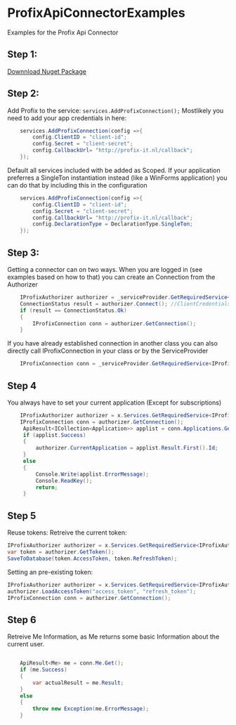 # ProfixApiConnectorExamples
Examples for the Profix Api Connector

## Step 1:
[Downnload Nuget Package](https://www.nuget.org/packages/Profix.Api.Connector/)

## Step 2:
Add Profix to the service:
`services.AddProfixConnection();`
Mostlikely you need to add your app credentials in here:

```C#
	services.AddProfixConnection(config =>{
        config.ClientID = "client-id";
        config.Secret = "client-secret";
        config.CallbackUrl= "http://profix-it.nl/callback";
	});
```
Default all services included with be added as Scoped. 
If your application preferres a SingleTon instantiation instead (like a WinForms application) you can do that by including this in the configuration

```C#
	services.AddProfixConnection(config =>{
        config.ClientID = "client-id";
        config.Secret = "client-secret";
        config.CallbackUrl= "http://profix-it.nl/callback";
		config.DeclarationType = DeclarationType.SingleTon;
	});
```

## Step 3:
Getting a connector can on two ways.
When you are logged in (see examples based on how to that) you can create an Connection from the Authorizer

```C#
	IProfixAuthorizer authorizer = _serviceProvider.GetRequiredService<IProfixAuthorizer>();
	ConnectionStatus result = authorizer.Connect(); //ClientCredentials
	if (result == ConnectionStatus.Ok)
	{
		IProfixConnection conn = authorizer.GetConnection();
	}
```

If you have already established connection in another class you can also directly call IProfixConnection in your class or by the ServiceProvider

```C#
	IProfixConnection conn = _serviceProvider.GetRequiredService<IProfixConnection>();
```

## Step 4
You always have to set your current application (Except for subscriptions)
```C#
	IProfixAuthorizer authorizer = x.Services.GetRequiredService<IProfixAuthorizer>();
    IProfixConnection conn = authorizer.GetConnection();
	 ApiResult<ICollection<Application>> applist = conn.Applications.Get();
	 if (applist.Success)
	 {
		 authorizer.CurrentApplication = applist.Result.First().Id;
	 }
	 else
	 {
		 Console.Write(applist.ErrorMessage);
		 Console.ReadKey();
		 return;
	 }
```


## Step 5
Reuse tokens:
Retreive the current token:
```C#
IProfixAuthorizer authorizer = x.Services.GetRequiredService<IProfixAuthorizer>();
var token = authorizer.GetToken();
SaveToDatabase(token.AccessToken, token.RefreshToken);
```

Setting an pre-existing token:
```C#
IProfixAuthorizer authorizer = x.Services.GetRequiredService<IProfixAuthorizer>();
authorizer.LoadAccessToken("access_token", "refresh_token");
IProfixConnection conn = authorizer.GetConnection();
```

## Step 6
Retreive Me Information, as Me returns some basic Information about the current user.
```C#

    ApiResult<Me> me = conn.Me.Get();
    if (me.Success)
    {
        var actualResult = me.Result;
    }
    else
    {
        throw new Exception(me.ErrorMessage);
    }
```
